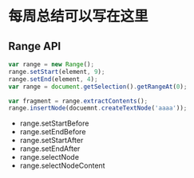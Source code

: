 # 每周总结可以写在这里

## Range API

```javascript
var range = new Range();
range.setStart(element, 9);
range.setEnd(element, 4);
var range = document.getSelection().getRangeAt(0);

var fragment = range.extractContents();
range.insertNode(docuemnt.createTextNode('aaaa'));
```

- range.setStartBefore
- range.setEndBefore
- range.setStartAfter
- range.setEndAfter
- range.selectNode
- range.selectNodeContent
